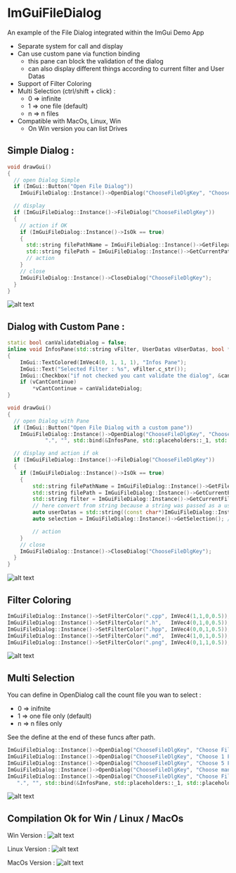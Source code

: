 # ImGuiFileDialog

An example of the File Dialog integrated within the ImGui Demo App

- Separate system for call and display
- Can use custom pane via function binding
  - this pane can block the validation of the dialog
  - can also display different things according to current filter and User Datas
- Support of Filter Coloring
- Multi Selection (ctrl/shift + click) :
  - 0 => infinite
  - 1 => one file (default)
  - n => n files
- Compatible with MacOs, Linux, Win
  - On Win version you can list Drives
  
## Simple Dialog :
```cpp
void drawGui()
{ 
  // open Dialog Simple
  if (ImGui::Button("Open File Dialog"))
    ImGuiFileDialog::Instance()->OpenDialog("ChooseFileDlgKey", "Choose File", ".cpp\0.h\0.hpp\0\0", ".");

  // display
  if (ImGuiFileDialog::Instance()->FileDialog("ChooseFileDlgKey")) 
  {
    // action if OK
    if (ImGuiFileDialog::Instance()->IsOk == true)
    {
      std::string filePathName = ImGuiFileDialog::Instance()->GetFilepathName();
      std::string filePath = ImGuiFileDialog::Instance()->GetCurrentPath();
      // action
    }
    // close
    ImGuiFileDialog::Instance()->CloseDialog("ChooseFileDlgKey");
  }
}
```
![alt text](dlg_simple.gif)

## Dialog with Custom Pane :
```cpp
static bool canValidateDialog = false;
inline void InfosPane(std::string vFilter, UserDatas vUserDatas, bool *vCantContinue) // if vCantContinue is false, the user cant validate the dialog
{
	ImGui::TextColored(ImVec4(0, 1, 1, 1), "Infos Pane");
	ImGui::Text("Selected Filter : %s", vFilter.c_str());
	ImGui::Checkbox("if not checked you cant validate the dialog", &canValidateDialog);
	if (vCantContinue)
	    *vCantContinue = canValidateDialog;
}

void drawGui()
{
  // open Dialog with Pane
  if (ImGui::Button("Open File Dialog with a custom pane"))
    ImGuiFileDialog::Instance()->OpenDialog("ChooseFileDlgKey", "Choose File", ".cpp\0.h\0.hpp\0\0",
            ".", "", std::bind(&InfosPane, std::placeholders::_1, std::placeholders::_2, std::placeholders::_3), 1, 350, "InfosPane");

  // display and action if ok
  if (ImGuiFileDialog::Instance()->FileDialog("ChooseFileDlgKey")) 
  {
    if (ImGuiFileDialog::Instance()->IsOk == true)
    {
		std::string filePathName = ImGuiFileDialog::Instance()->GetFilepathName();
		std::string filePath = ImGuiFileDialog::Instance()->GetCurrentPath();
		std::string filter = ImGuiFileDialog::Instance()->GetCurrentFilter();
		// here convert from string because a string was passed as a userDatas, but it can be what you want
		auto userDatas = std::string((const char*)ImGuiFileDialog::Instance()->GetUserDatas()); 
		auto selection = ImGuiFileDialog::Instance()->GetSelection(); // multiselection

		// action
    }
    // close
    ImGuiFileDialog::Instance()->CloseDialog("ChooseFileDlgKey");
  }
}
```
![alt text](dlg_with_pane.gif)

## Filter Coloring

```cpp
ImGuiFileDialog::Instance()->SetFilterColor(".cpp", ImVec4(1,1,0,0.5));
ImGuiFileDialog::Instance()->SetFilterColor(".h",   ImVec4(0,1,0,0.5));
ImGuiFileDialog::Instance()->SetFilterColor(".hpp", ImVec4(0,0,1,0.5));
ImGuiFileDialog::Instance()->SetFilterColor(".md",  ImVec4(1,0,1,0.5));
ImGuiFileDialog::Instance()->SetFilterColor(".png", ImVec4(0,1,1,0.5));
```

![alt text](color_filter.png)

## Multi Selection

You can define in OpenDialog call the count file you wan to select :
- 0 => inifnite
- 1 => one file only (default)
- n => n files only

See the define at the end of these funcs after path.

```cpp
ImGuiFileDialog::Instance()->OpenDialog("ChooseFileDlgKey", "Choose File", ".*\0.cpp\0.h\0.hpp\0\0", ".");
ImGuiFileDialog::Instance()->OpenDialog("ChooseFileDlgKey", "Choose 1 File", ".*\0.cpp\0.h\0.hpp\0\0", ".", 1);
ImGuiFileDialog::Instance()->OpenDialog("ChooseFileDlgKey", "Choose 5 File", ".*\0.cpp\0.h\0.hpp\0\0", ".", 5);
ImGuiFileDialog::Instance()->OpenDialog("ChooseFileDlgKey", "Choose many File", ".*\0.cpp\0.h\0.hpp\0\0", ".", 0);
ImGuiFileDialog::Instance()->OpenDialog("ChooseFileDlgKey", "Choose File", ".png\0.jpg\0\0",
   ".", "", std::bind(&InfosPane, std::placeholders::_1, std::placeholders::_2, std::placeholders::_3), 1, 350, "SaveFile"); // 1 file
```

![alt text](multiSelection.gif)

## Compilation Ok for Win / Linux / MacOs

Win Version :
![alt text](win.png)

Linux Version :
![alt text](linux.png)

MacOs Version :
![alt text](macos.png)
